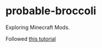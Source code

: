 # probable-broccoli
Exploring Minecraft Mods.

Followed [this tutorial](https://minecraft.fandom.com/wiki/Tutorials/Creating_Forge_mods)
